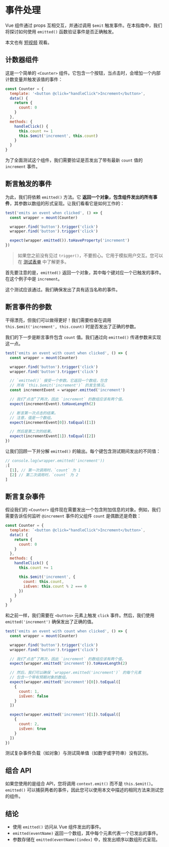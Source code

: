 # 事件处理

Vue 组件通过 props 互相交互，并通过调用 `$emit` 触发事件。在本指南中，我们将探讨如何使用 `emitted()` 函数验证事件是否正确触发。

本文也有 [短视频](https://www.youtube.com/watch?v=U_j-nDur4oU&list=PLC2LZCNWKL9ahK1IoODqYxKu5aA9T5IOA&index=14) 观看。

## 计数器组件

这是一个简单的 `<Counter>` 组件。它包含一个按钮，当点击时，会增加一个内部计数变量并触发该值的事件：

```js
const Counter = {
  template: '<button @click="handleClick">Increment</button>',
  data() {
    return {
      count: 0
    }
  },
  methods: {
    handleClick() {
      this.count += 1
      this.$emit('increment', this.count)
    }
  }
}
```

为了全面测试这个组件，我们需要验证是否发出了带有最新 `count` 值的 `increment` 事件。

## 断言触发的事件

为此，我们将依赖 `emitted()` 方法。它 **返回一个对象，包含组件发出的所有事件**，其参数以数组的形式呈现。让我们看看它是如何工作的：

```js
test('emits an event when clicked', () => {
  const wrapper = mount(Counter)

  wrapper.find('button').trigger('click')
  wrapper.find('button').trigger('click')

  expect(wrapper.emitted()).toHaveProperty('increment')
})
```

> 如果您之前没有见过 `trigger()`，不要担心。它用于模拟用户交互。您可以在 [测试表单](./forms) 中了解更多。

首先要注意的是，`emitted()` 返回一个对象，其中每个键对应一个已触发的事件。在这个例子中是 `increment`。

这个测试应该通过。我们确保发出了具有适当名称的事件。

## 断言事件的参数

干得漂亮，但我们可以做得更好！我们需要检查在调用 `this.$emit('increment', this.count)` 时是否发出了正确的参数。

我们的下一步是断言事件包含 `count` 值。我们通过向 `emitted()` 传递参数来实现这一点。

```js {9}
test('emits an event with count when clicked', () => {
  const wrapper = mount(Counter)

  wrapper.find('button').trigger('click')
  wrapper.find('button').trigger('click')

  // `emitted()` 接受一个参数。它返回一个数组，包含
  // 所有 `this.$emit('increment')` 的发生情况。
  const incrementEvent = wrapper.emitted('increment')

  // 我们“点击”了两次，因此 `increment` 的数组应该有两个值。
  expect(incrementEvent).toHaveLength(2)

  // 断言第一次点击的结果。
  // 注意，值是一个数组。
  expect(incrementEvent[0]).toEqual([1])

  // 然后是第二次的结果。
  expect(incrementEvent[1]).toEqual([2])
})
```

让我们回顾一下并分解 `emitted()` 的输出。每个键包含测试期间发出的不同值：

```js
// console.log(wrapper.emitted('increment'))
;[
  [1], // 第一次调用时，`count` 为 1
  [2] // 第二次调用时，`count` 为 2
]
```

## 断言复杂事件

假设我们的 `<Counter>` 组件现在需要发出一个包含附加信息的对象。例如，我们需要告诉任何监听 `@increment` 事件的父组件 `count` 是偶数还是奇数：

```js {12-15}
const Counter = {
  template: `<button @click="handleClick">Increment</button>`,
  data() {
    return {
      count: 0
    }
  },
  methods: {
    handleClick() {
      this.count += 1

      this.$emit('increment', {
        count: this.count,
        isEven: this.count % 2 === 0
      })
    }
  }
}
```

和之前一样，我们需要在 `<button>` 元素上触发 `click` 事件。然后，我们使用 `emitted('increment')` 确保发出了正确的值。

```js
test('emits an event with count when clicked', () => {
  const wrapper = mount(Counter)

  wrapper.find('button').trigger('click')
  wrapper.find('button').trigger('click')

  // 我们“点击”了两次，因此 `increment` 的数组应该有两个值。
  expect(wrapper.emitted('increment')).toHaveLength(2)

  // 然后，我们可以确保 `wrapper.emitted('increment')` 的每个元素
  // 包含一个带有预期对象的数组。
  expect(wrapper.emitted('increment')[0]).toEqual([
    {
      count: 1,
      isEven: false
    }
  ])

  expect(wrapper.emitted('increment')[1]).toEqual([
    {
      count: 2,
      isEven: true
    }
  ])
})
```

测试复杂事件负载（如对象）与测试简单值（如数字或字符串）没有区别。

## 组合 API

如果您使用的是组合 API，您将调用 `context.emit()` 而不是 `this.$emit()`。`emitted()` 可以捕获两者的事件，因此您可以使用本文中描述的相同方法来测试您的组件。

## 结论

- 使用 `emitted()` 访问从 Vue 组件发出的事件。
- `emitted(eventName)` 返回一个数组，其中每个元素代表一个已发出的事件。
- 参数存储在 `emitted(eventName)[index]` 中，按发出顺序以数组形式呈现。
